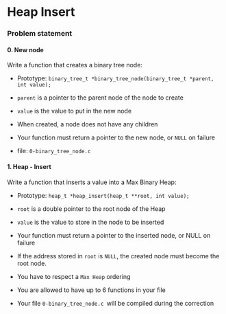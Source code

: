 # **Heap Insert**

### **Problem statement**

#### **0. New node**

Write a function that creates a binary tree node:

* Prototype: `binary_tree_t *binary_tree_node(binary_tree_t *parent, int value);`
* `parent` is a pointer to the parent node of the node to create
* `value` is the value to put in the new node
* When created, a node does not have any children
* Your function must return a pointer to the new node, or `NULL` on failure

* file: `0-binary_tree_node.c`

#### **1. Heap - Insert**

Write a function that inserts a value into a Max Binary Heap:

* Prototype: `heap_t *heap_insert(heap_t **root, int value);`
* `root` is a double pointer to the root node of the Heap
* `value` is the value to store in the node to be inserted
* Your function must return a pointer to the inserted node, or NULL on failure
* If the address stored in `root` is `NULL`, the created node must become the root node.
* You have to respect a `Max Heap` ordering
* You are allowed to have up to 6 functions in your file

* Your file `0-binary_tree_node.c `will be compiled during the correction
